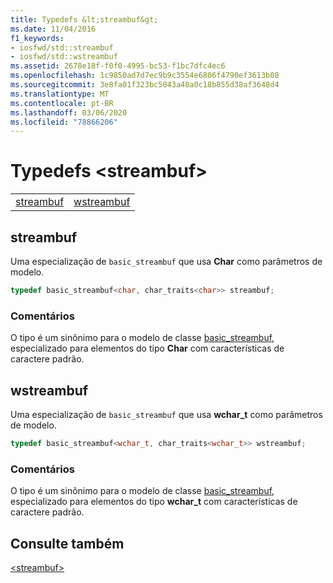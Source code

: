 ```yaml
---
title: Typedefs &lt;streambuf&gt;
ms.date: 11/04/2016
f1_keywords:
- iosfwd/std::streambuf
- iosfwd/std::wstreambuf
ms.assetid: 2678e18f-f0f0-4995-bc53-f1bc7dfc4ec6
ms.openlocfilehash: 1c9850ad7d7ec9b9c3554e6806f4790ef3613b08
ms.sourcegitcommit: 3e8fa01f323bc5043a48a0c18b855d38af3648d4
ms.translationtype: MT
ms.contentlocale: pt-BR
ms.lasthandoff: 03/06/2020
ms.locfileid: "78866206"
---
```

# <a name="ltstreambufgt-typedefs"></a>Typedefs &lt;streambuf&gt;

|||
|-|-|
|[streambuf](#streambuf)|[wstreambuf](#wstreambuf)|

## <a name="streambuf"></a>  streambuf

Uma especialização de `basic_streambuf` que usa **Char** como parâmetros de modelo.

```cpp
typedef basic_streambuf<char, char_traits<char>> streambuf;
```

### <a name="remarks"></a>Comentários

O tipo é um sinônimo para o modelo de classe [basic_streambuf](../standard-library/basic-streambuf-class.md), especializado para elementos do tipo **Char** com características de caractere padrão.

## <a name="wstreambuf"></a>  wstreambuf

Uma especialização de `basic_streambuf` que usa **wchar_t** como parâmetros de modelo.

```cpp
typedef basic_streambuf<wchar_t, char_traits<wchar_t>> wstreambuf;
```

### <a name="remarks"></a>Comentários

O tipo é um sinônimo para o modelo de classe [basic_streambuf](../standard-library/basic-streambuf-class.md), especializado para elementos do tipo **wchar_t** com características de caractere padrão.

## <a name="see-also"></a>Consulte também

[\<streambuf>](../standard-library/streambuf.md)
